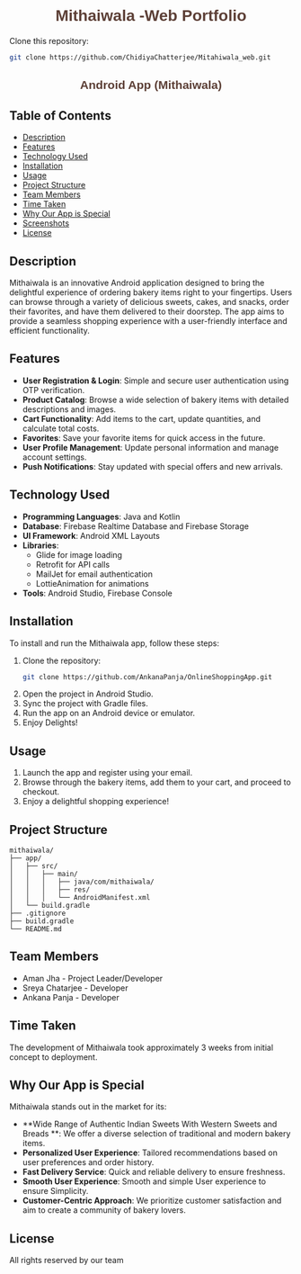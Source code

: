 <div style="text-align: center; margin-bottom: 20px;">
  <h1 style="font-family: 'Arial', sans-serif; color: #5d4037;">Mithaiwala -Web Portfolio</h1>
</div>

Clone this repository:
   ```bash
   git clone https://github.com/ChidiyaChatterjee/Mitahiwala_web.git
   ```

<div style="text-align: center; margin-bottom: 20px;">
  <h2 style="font-family: 'Arial', sans-serif; color: #5d4037;">Android App (Mithaiwala)</h2>
</div>

## Table of Contents
- [Description](#description)
- [Features](#features)
- [Technology Used](#technology-used)
- [Installation](#installation)
- [Usage](#usage)
- [Project Structure](#project-structure)
- [Team Members](#team-members)
- [Time Taken](#time-taken)
- [Why Our App is Special](#why-our-app-is-special)
- [Screenshots](#screenshots)
- [License](#license)

## Description
Mithaiwala is an innovative Android application designed to bring the delightful experience of ordering bakery items right to your fingertips. Users can browse through a variety of delicious sweets, cakes, and snacks, order their favorites, and have them delivered to their doorstep. The app aims to provide a seamless shopping experience with a user-friendly interface and efficient functionality.

## Features
- **User Registration & Login**: Simple and secure user authentication using OTP verification.
- **Product Catalog**: Browse a wide selection of bakery items with detailed descriptions and images.
- **Cart Functionality**: Add items to the cart, update quantities, and calculate total costs.
- **Favorites**: Save your favorite items for quick access in the future.
- **User Profile Management**: Update personal information and manage account settings.
- **Push Notifications**: Stay updated with special offers and new arrivals.

## Technology Used
- **Programming Languages**: Java and Kotlin
- **Database**: Firebase Realtime Database and Firebase Storage
- **UI Framework**: Android XML Layouts
- **Libraries**: 
  - Glide for image loading
  - Retrofit for API calls
  - MailJet for email authentication
  - LottieAnimation for animations
- **Tools**: Android Studio, Firebase Console

## Installation
To install and run the Mithaiwala app, follow these steps:

1. Clone the repository:
   ```bash
   git clone https://github.com/AnkanaPanja/OnlineShoppingApp.git
   ```
2. Open the project in Android Studio.
3. Sync the project with Gradle files.
4. Run the app on an Android device or emulator.
5. Enjoy Delights!

## Usage
1. Launch the app and register using your email.
2. Browse through the bakery items, add them to your cart, and proceed to checkout.
3. Enjoy a delightful shopping experience!

## Project Structure
```plaintext
mithaiwala/
├── app/
│   ├── src/
│   │   ├── main/
│   │   │   ├── java/com/mithaiwala/
│   │   │   ├── res/
│   │   │   └── AndroidManifest.xml
│   └── build.gradle
├── .gitignore
├── build.gradle
└── README.md
```

## Team Members
- Aman Jha - Project Leader/Developer
- Sreya Chatarjee - Developer
- Ankana Panja - Developer

## Time Taken
The development of Mithaiwala took approximately 3 weeks from initial concept to deployment.

## Why Our App is Special
Mithaiwala stands out in the market for its:
- **Wide Range of Authentic Indian Sweets With Western Sweets and Breads **: We offer a diverse selection of traditional and modern bakery items.
- **Personalized User Experience**: Tailored recommendations based on user preferences and order history.
- **Fast Delivery Service**: Quick and reliable delivery to ensure freshness.
- **Smooth User Experience**: Smooth and simple User experience to ensure Simplicity.
- **Customer-Centric Approach**: We prioritize customer satisfaction and aim to create a community of bakery lovers.



## License
All rights reserved by our team

